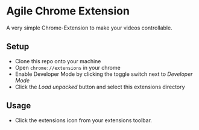 # Agile Chrome Extension

A very simple Chrome-Extension to make your videos controllable.

## Setup

- Clone this repo onto your machine
- Open `chrome://extensions` in your chrome
- Enable Developer Mode by clicking the toggle switch next to _Developer Mode_
- Click the _Load unpacked_ button and select this extensions directory

## Usage

- Click the extensions icon from your extensions toolbar.
